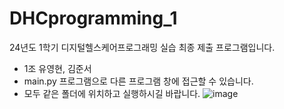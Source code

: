 # DHCprogramming_1
24년도 1학기 디지털헬스케어프로그래밍 실습 최종 제출 프로그램입니다.
- 1조 유영현, 김준서
- main.py 프로그램으로 다른 프로그램 창에 접근할 수 있습니다.
- 모두 같은 폴더에 위치하고 실행하시길 바랍니다.
![image](https://github.com/YoungHyunRYU/DHCprogramming_1/assets/143932503/6d4c1d64-5aef-45b8-9dbd-a038adb2eb2b)
